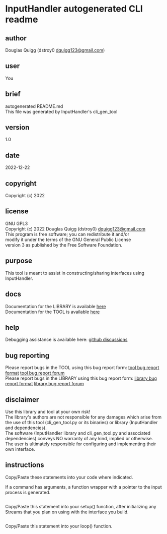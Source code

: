 <!-- markdownlint-disable MD041 -->    
# InputHandler autogenerated CLI readme

## author 
Douglas Quigg (dstroy0 dquigg123@gmail.com)

## user
You

## brief 
autogenerated README.md  
This file was generated by InputHandler's cli_gen_tool

## version
1.0

## date
2022-12-22

## copyright
Copyright (c) 2022

## license 
GNU GPL3  
Copyright (c) 2022 Douglas Quigg (dstroy0) <dquigg123@gmail.com>  
This program is free software; you can redistribute it and/or  
modify it under the terms of the GNU General Public License  
version 3 as published by the Free Software Foundation.  

## purpose
This tool is meant to assist in constructing/sharing interfaces using InputHandler.  

## docs
Documentation for the LIBRARY is available [here](https://dstroy0.github.io/InputHandler/lib/index.html)  
Documentation for the TOOL is available [here](https://dstroy0.github.io/InputHandler/cli_gen_tool/index.html)  

## help
Debugging assistance is available here: [github discussions](https://github.com/dstroy0/InputHandler/discussions)  

## bug reporting
Please report bugs in the TOOL using this bug report form: [tool bug report format](https://github.com/dstroy0/InputHandler/blob/main/tools/bug_report.md) [tool bug report forum](https://github.com/dstroy0/InputHandler/discussions/59)  
Please report bugs in the LIBRARY using this bug report form: [library bug report format](https://github.com/dstroy0/InputHandler/blob/main/src/bug_report.md) [library bug report forum](https://github.com/dstroy0/InputHandler/discussions/60)  

## disclaimer
Use this library and tool at your own risk!  
The library's authors are not responsible for any damages which arise from the use of this tool (cli_gen_tool.py or its binaries) or library (InputHandler and dependencies).  
The software (InputHandler library and cli_gen_tool.py and associated dependencies) conveys NO warranty of any kind, implied or otherwise.  
The user is ultimately responsible for configuring and implementing their own interface.  

## instructions
Copy/Paste these statements into your code where indicated.


If a command has arguments, a function wrapper with a pointer to the input process is generated.

```cpp

```
Copy/Paste this statement into your setup() function, after initializing any Streams that you plan on using with the interface you build.

```cpp

```
Copy/Paste this statement into your loop() function.

```cpp

```
